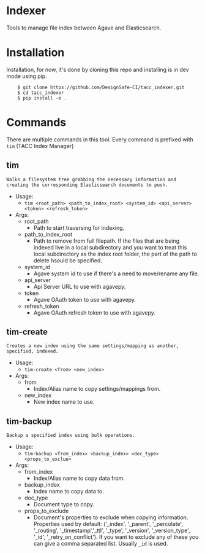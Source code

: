 # Indexer 

Tools to manage file index between Agave and Elasticsearch.

# Installation

Installation, for now, it's done by cloning this repo and installing is in dev mode using pip.

```
    $ git clone https://github.com/DesignSafe-CI/tacc_indexer.git
    $ cd tacc_indexer
    $ pip install -e .
```

# Commands

There are multiple commands in this tool. Every command is prefixed with `tim` (TACC Index Manager)

## tim 
    
    Walks a filesystem tree grabbing the necessary information and creating the corresponding Elasticsearch documents to push.

+ Usage:
  - `tim <root_path> <path_to_index_root> <system_id> <api_server> <token> <refresh_token>`
+ Args:
  - root_path
    * Path to start traversing for indexing.  
  - path_to_index_root
    * Path to remove from full filepath. If the files that are being indexed live in a local subdirectory and you want to treat this local subdirectory as the index root folder, the part of the path to delete hsould be specified.
  - system_id
    * Agave system id to use if there's a need to move/rename any file.
  - api_server
    * Api Server URL to use with agavepy.      
  - token
    * Agave OAuth token to use with agavepy.
  - refresh_token       
    * Agave OAuth refresh token to use with agavepy.

## tim-create
    
    Creates a new index using the same settings/mapping as another, specified, indexed.

+ Usage:
  - `tim-create <from> <new_index>`  
+ Args:
  - from
    * Index/Alias name to copy settings/mappings from.
  - new_index
    * New index name to use.

## tim-backup
    
    Backup a specified index using bulk operations.

+ Usage:
  - `tim-backup <from_index> <backup_index> <doc_type> <props_to_exclue>`
+ Args:
  - from_index
    * Index/Alias name to copy data from.
  - backup_index
    * Index name to copy data to.
  - doc_type
    * Document type to copy.
  - props_to_exclude
    * Document's properties to exclude when copying information. Properties used by default:  ('_index', '_parent', '_percolate', '_routing', '_timestamp','_ttl', '_type', '_version', '_version_type', '_id', '_retry_on_conflict'). If you want to exclude any of these you can give a comma separated list. Usually `_id` is used.
    
